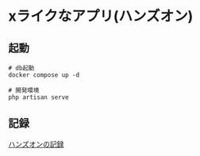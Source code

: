 # xライクなアプリ(ハンズオン)

## 起動
```
# db起動
docker compose up -d

# 開発環境
php artisan serve
```

## 記録
[ハンズオンの記録](https://scrapbox.io/masaki12-s/php%E3%83%8F%E3%83%B3%E3%82%BA%E3%82%AA%E3%83%B3)